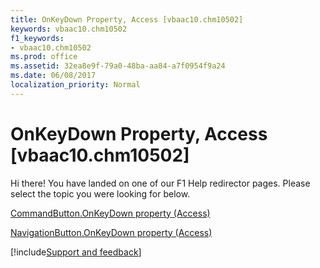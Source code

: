 ```yaml
---
title: OnKeyDown Property, Access [vbaac10.chm10502]
keywords: vbaac10.chm10502
f1_keywords:
- vbaac10.chm10502
ms.prod: office
ms.assetid: 32ea8e9f-79a0-48ba-aa84-a7f0954f9a24
ms.date: 06/08/2017
localization_priority: Normal
---
```



# OnKeyDown Property, Access [vbaac10.chm10502]

Hi there! You have landed on one of our F1 Help redirector pages. Please select the topic you were looking for below.

[CommandButton.OnKeyDown property (Access)](http://msdn.microsoft.com/library/33945139-f404-ea8a-577e-2a3623f52cb3%28Office.15%29.aspx)

[NavigationButton.OnKeyDown property (Access)](http://msdn.microsoft.com/library/8300e663-ec50-a08f-7ee5-f8b5cf7e5db0%28Office.15%29.aspx)

[!include[Support and feedback](~/includes/feedback-boilerplate.md)]